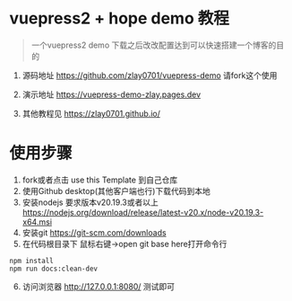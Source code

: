 # vuepress2 + hope demo 教程
>一个vuepress2 demo 下载之后改改配置达到可以快速搭建一个博客的目的

1. 源码地址 https://github.com/zlay0701/vuepress-demo 请fork这个使用

2. 演示地址 https://vuepress-demo-zlay.pages.dev

3. 其他教程见 https://zlay0701.github.io/

# 使用步骤
1. fork或者点击 use this Template 到自己仓库
2. 使用Github desktop(其他客户端也行)下载代码到本地
3. 安装nodejs 要求版本v20.19.3或者以上 https://nodejs.org/download/release/latest-v20.x/node-v20.19.3-x64.msi
4. 安装git https://git-scm.com/downloads
5. 在代码根目录下 鼠标右键->open git base here打开命令行
```
npm install
npm run docs:clean-dev
```
6. 访问浏览器 http://127.0.0.1:8080/ 测试即可